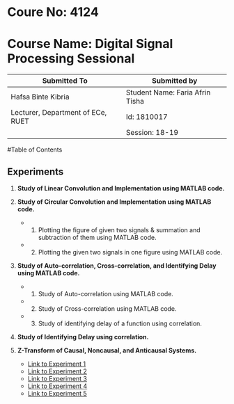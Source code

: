 # Coure No: 4124
# Course Name: Digital Signal Processing Sessional

| Submitted To        | Submitted by           |
|--------------------|------------------------|
| Hafsa Binte Kibria | Student Name: Faria Afrin Tisha |
| Lecturer, Department of ECe, RUET | Id: 1810017 |
|                    | Session: 18-19         |

#Table of Contents
## Experiments

1. **Study of Linear Convolution and Implementation using MATLAB code.**

2. **Study of Circular Convolution and Implementation using MATLAB code.**
   - 1. Plotting the figure of given two signals & summation and subtraction of them using MATLAB code.
   - 2. Plotting the given two signals in one figure using MATLAB code.

3. **Study of Auto-correlation, Cross-correlation, and Identifying Delay using MATLAB code.**
   - 1. Study of Auto-correlation using MATLAB code.
   - 2. Study of Cross-correlation using MATLAB code.
   - 3. Study of identifying delay of a function using correlation.

4. **Study of Identifying Delay using correlation.**

5. **Z-Transform of Causal, Noncausal, and Anticausal Systems.**
   - [Link to Experiment 1](#)
   - [Link to Experiment 2](#)
   - [Link to Experiment 3](#)
   - [Link to Experiment 4](#)
   - [Link to Experiment 5](#)
